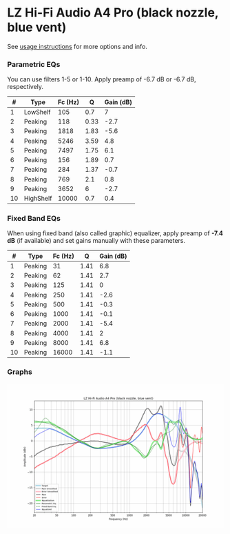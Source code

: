 # LZ Hi-Fi Audio A4 Pro (black nozzle, blue vent)
See [usage instructions](https://github.com/jaakkopasanen/AutoEq#usage) for more options and info.

### Parametric EQs
You can use filters 1-5 or 1-10. Apply preamp of -6.7 dB or -6.7 dB, respectively.

|   # | Type      |   Fc (Hz) |    Q |   Gain (dB) |
|-----|-----------|-----------|------|-------------|
|   1 | LowShelf  |       105 | 0.7  |         7   |
|   2 | Peaking   |       118 | 0.33 |        -2.7 |
|   3 | Peaking   |      1818 | 1.83 |        -5.6 |
|   4 | Peaking   |      5246 | 3.59 |         4.8 |
|   5 | Peaking   |      7497 | 1.75 |         6.1 |
|   6 | Peaking   |       156 | 1.89 |         0.7 |
|   7 | Peaking   |       284 | 1.37 |        -0.7 |
|   8 | Peaking   |       769 | 2.1  |         0.8 |
|   9 | Peaking   |      3652 | 6    |        -2.7 |
|  10 | HighShelf |     10000 | 0.7  |         0.4 |

### Fixed Band EQs
When using fixed band (also called graphic) equalizer, apply preamp of **-7.4 dB** (if available) and set gains manually with these parameters.

|   # | Type    |   Fc (Hz) |    Q |   Gain (dB) |
|-----|---------|-----------|------|-------------|
|   1 | Peaking |        31 | 1.41 |         6.8 |
|   2 | Peaking |        62 | 1.41 |         2.7 |
|   3 | Peaking |       125 | 1.41 |         0   |
|   4 | Peaking |       250 | 1.41 |        -2.6 |
|   5 | Peaking |       500 | 1.41 |        -0.3 |
|   6 | Peaking |      1000 | 1.41 |        -0.1 |
|   7 | Peaking |      2000 | 1.41 |        -5.4 |
|   8 | Peaking |      4000 | 1.41 |         2   |
|   9 | Peaking |      8000 | 1.41 |         6.8 |
|  10 | Peaking |     16000 | 1.41 |        -1.1 |

### Graphs
![](./LZ%20Hi-Fi%20Audio%20A4%20Pro%20(black%20nozzle,%20blue%20vent).png)
